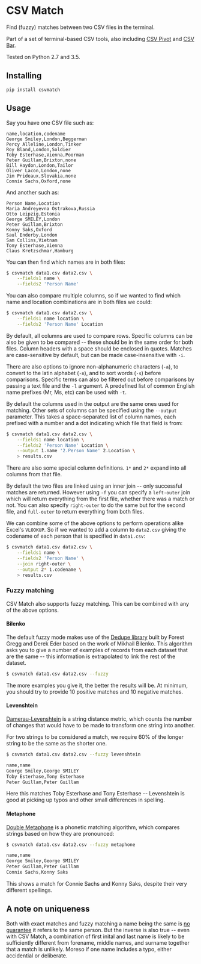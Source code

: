 CSV Match
=========

Find (fuzzy) matches between two CSV files in the terminal.

Part of a set of terminal-based CSV tools, also including [CSV Pivot](https://github.com/maxharlow/csvpivot) and [CSV Bar](https://github.com/maxharlow/csvbar).

Tested on Python 2.7 and 3.5.


Installing
----------

    pip install csvmatch


Usage
-----

Say you have one CSV file such as:

```
name,location,codename
George Smiley,London,Beggerman
Percy Alleline,London,Tinker
Roy Bland,London,Soldier
Toby Esterhase,Vienna,Poorman
Peter Guillam,Brixton,none
Bill Haydon,London,Tailor
Oliver Lacon,London,none
Jim Prideaux,Slovakia,none
Connie Sachs,Oxford,none
```

And another such as:

```
Person Name,Location
Maria Andreyevna Ostrakova,Russia
Otto Leipzig,Estonia
George SMILEY,London
Peter Guillam,Brixton
Konny Saks,Oxford
Saul Enderby,London
Sam Collins,Vietnam
Tony Esterhase,Vienna
Claus Kretzschmar,Hamburg
```

You can then find which names are in both files:

```bash
$ csvmatch data1.csv data2.csv \
    --fields1 name \
    --fields2 'Person Name'
```

You can also compare multiple columns, so if we wanted to find which name and location combinations are in both files we could:

```bash
$ csvmatch data1.csv data2.csv \
    --fields1 name location \
    --fields2 'Person Name' Location
```

By default, all columns are used to compare rows. Specific columns can be also be given to be compared -- these should be in the same order for both files. Column headers with a space should be enclosed in quotes. Matches are case-sensitive by default, but can be made case-insensitive with `-i`.

There are also options to ignore non-alphanumeric characters (`-a`), to convert to the latin alphabet (`-n`), and to sort words (`-s`) before comparisons. Specific terms can also be filtered out before comparisons by passing a text file and the `-l` argument. A predefined list of common English name prefixes (Mr, Ms, etc) can be used with `-t`.

By default the columns used in the output are the same ones used for matching. Other sets of columns can be specified using the `--output` parameter. This takes a space-separated list of column names, each prefixed with a number and a dot indicating which file that field is from:

```bash
$ csvmatch data1.csv data2.csv \
    --fields1 name location \
    --fields2 'Person Name' Location \
    --output 1.name '2.Person Name' 2.Location \
    > results.csv
```

There are also some special column definitions. `1*` and `2*` expand into all columns from that file.

By default the two files are linked using an inner join -- only successful matches are returned. However using `-f` you can specify a `left-outer` join which will return everything from the first file, whether there was a match or not. You can also specify `right-outer` to do the same but for the second file, and `full-outer` to return everything from both files.

We can combine some of the above options to perform operations alike Excel's `VLOOKUP`. So if we wanted to add a column to `data2.csv` giving the codename of each person that is specified in `data1.csv`:

```bash
$ csvmatch data1.csv data2.csv \
    --fields1 name \
    --fields2 'Person Name' \
    --join right-outer \
    --output 2* 1.codename \
    > results.csv
```

### Fuzzy matching

CSV Match also supports fuzzy matching. This can be combined with any of the above options.

#### Bilenko

The default fuzzy mode makes use of the [Dedupe library](https://github.com/datamade/dedupe) built by Forest Gregg and Derek Eder based on the work of Mikhail Bilenko. This algorithm asks you to give a number of examples of records from each dataset that are the same -- this information is extrapolated to link the rest of the dataset.

```bash
$ csvmatch data1.csv data2.csv --fuzzy
```

The more examples you give it, the better the results will be. At minimum, you should try to provide 10 positive matches and 10 negative matches.

#### Levenshtein

[Damerau-Levenshtein](https://en.wikipedia.org/wiki/Damerau–Levenshtein_distance) is a string distance metric, which counts the number of changes that would have to be made to transform one string into another.

For two strings to be considered a match, we require 60% of the longer string to be the same as the shorter one.

```bash
$ csvmatch data1.csv data2.csv --fuzzy levenshtein

name,name
George Smiley,George SMILEY
Toby Esterhase,Tony Esterhase
Peter Guillam,Peter Guillam
```

Here this matches Toby Esterhase and Tony Esterhase -- Levenshtein is good at picking up typos and other small differences in spelling.

#### Metaphone

[Double Metaphone](https://en.wikipedia.org/wiki/Metaphone#Double_Metaphone) is a phonetic matching algorithm, which compares strings based on how they are pronounced:

```bash
$ csvmatch data1.csv data2.csv --fuzzy metaphone

name,name
George Smiley,George SMILEY
Peter Guillam,Peter Guillam
Connie Sachs,Konny Saks
```

This shows a match for Connie Sachs and Konny Saks, despite their very different spellings.


A note on uniqueness
--------------------

Both with exact matches and fuzzy matching a name being the same is [no guarantee](https://en.wikipedia.org/wiki/List_of_most_popular_given_names) it refers to the same person. But the inverse is also true -- even with CSV Match, a combination of first inital and last name is likely to be sufficiently different from forename, middle names, and surname together that a match is unlikely. Moreso if one name includes a typo, either accidential or deliberate.
